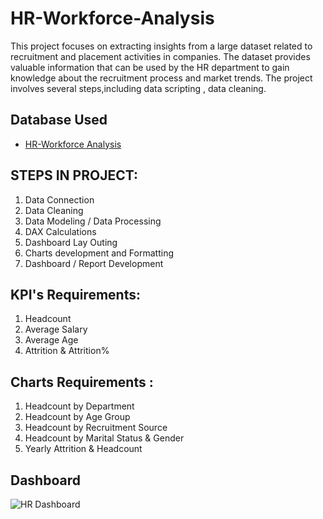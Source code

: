 # HR-Workforce-Analysis
This project focuses on extracting insights from a large dataset related to recruitment and placement activities in companies. The dataset provides valuable information that can be used by the HR department to gain knowledge about the recruitment process and market trends. The project involves several steps,including data scripting , data cleaning.

## Database Used
- <a href ="https://github.com/VaishnaviKatiyar04/HR-Workforce-Analysis/blob/main/HR%20Dashboard.pbix"> HR-Workforce Analysis </a>

## STEPS IN PROJECT:
1. Data Connection
2. Data Cleaning 
3. Data Modeling / Data Processing
4. DAX Calculations
5. Dashboard Lay Outing
6. Charts development and Formatting
7. Dashboard / Report Development

## KPI's Requirements:
1. Headcount 
2. Average Salary
3. Average Age
4. Attrition & Attrition%

## Charts Requirements :
1. Headcount by Department
2. Headcount by Age Group
3. Headcount by Recruitment Source
4. Headcount by Marital Status & Gender
5. Yearly Attrition & Headcount

## Dashboard
![HR Dashboard](https://github.com/user-attachments/assets/d0a8fa3d-2d53-4780-9f4c-242f79d8a78f)
